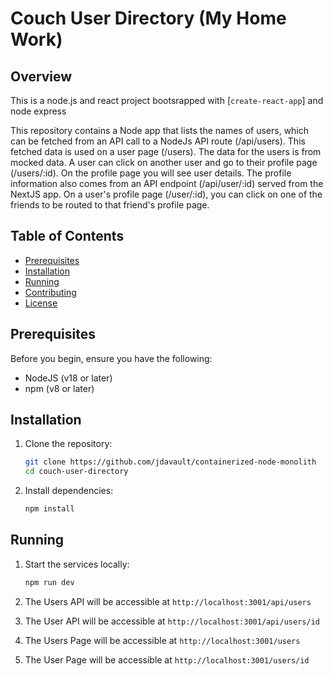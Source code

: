# Couch User Directory (My Home Work)

## Overview

This is a node.js and react project bootsrapped with [`create-react-app`] and node express

This repository contains a Node app that lists the names of users, which can be fetched from an API call to a NodeJs API route (/api/users). This fetched data is used on a user page (/users). The data for the users is from mocked data. A user can click on another user and go to their profile page (/users/:id). On the profile page you will see user details. The profile information also comes from an API endpoint (/api/user/:id) served from the NextJS app. On a user's profile page (/user/:id), you can click on one of the friends to be routed to that friend's profile page.

## Table of Contents

- [Prerequisites](#prerequisites)
- [Installation](#installation)
- [Running](#Running)
- [Contributing](#contributing)
- [License](#license)

## Prerequisites

Before you begin, ensure you have the following:

- NodeJS (v18 or later)
- npm (v8 or later)

## Installation

1. Clone the repository:

   ```sh
   git clone https://github.com/jdavault/containerized-node-monolith
   cd couch-user-directory
   ```

2. Install dependencies:

   ```sh
   npm install
   ```

## Running

1. Start the services locally:

   ```sh
   npm run dev
   ```

2. The Users API will be accessible at `http://localhost:3001/api/users`
3. The User API will be accessible at `http://localhost:3001/api/users/id`
4. The Users Page will be accessible at `http://localhost:3001/users`
5. The User Page will be accessible at `http://localhost:3001/users/id`
